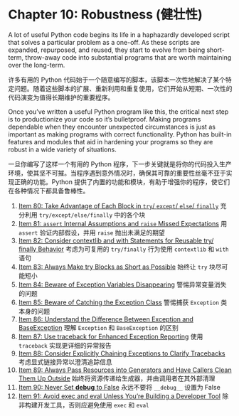 # Chapter 10: Robustness (健壮性)

A lot of useful Python code begins its life in a haphazardly developed script that solves a particular problem as a one-off. As these scripts are expanded, repurposed, and reused, they start to evolve from being short-term, throw-away code into substantial programs that are worth maintaining over the long-term.

许多有用的 Python 代码始于一个随意编写的脚本，该脚本一次性地解决了某个特定问题。随着这些脚本的扩展、重新利用和重复使用，它们开始从短期、一次性的代码演变为值得长期维护的重要程序。

Once you’ve written a useful Python program like this, the critical next step is to productionize your code so it’s bulletproof. Making programs dependable when they encounter unexpected circumstances is just as important as making programs with correct functionality. Python has built-in features and modules that aid in hardening your programs so they are robust in a wide variety of situations.

一旦你编写了这样一个有用的 Python 程序，下一步关键就是将你的代码投入生产环境，使其坚不可摧。当程序遇到意外情况时，确保其可靠的重要性丝毫不亚于实现正确的功能。Python 提供了内置的功能和模块，有助于增强你的程序，使它们在各种情况下都具备鲁棒性。

1. [Item 80: Take Advantage of Each Block in `try`/ `except`/ `else`/ `finally`](Chapter-10-Item-80.md) 充分利用 `try/except/else/finally` 中的各个块
2. [Item 81: `assert` Internal Assumptions and `raise` Missed Expectations](Chapter-10-Item-81.md) 用 `assert` 验证内部假设，并用 `raise` 抛出未满足的期望
3. [Item 82: Consider contextlib and with Statements for Reusable try/ finally Behavior](Chapter-10-Item-82.md) 考虑为可复用的 `try/finally` 行为使用 `contextlib` 和 `with` 语句
4. [Item 83: Always Make try Blocks as Short as Possible](Chapter-10-Item-83.md) 始终让 `try` 块尽可能短小
5. [Item 84: Beware of Exception Variables Disappearing](Chapter-10-Item-84.md) 警惕异常变量消失的问题
6. [Item 85: Beware of Catching the Exception Class](Chapter-10-Item-85.md) 警惕捕获 `Exception` 类本身的问题
7. [Item 86: Understand the Difference Between Exception and BaseException](Chapter-10-Item-86.md) 理解 `Exception` 和 `BaseException` 的区别
8. [Item 87: Use traceback for Enhanced Exception Reporting](Chapter-10-Item-87.md) 使用 `traceback` 实现更详细的异常报告
9. [Item 88: Consider Explicitly Chaining Exceptions to Clarify Tracebacks](Chapter-10-Item-88.md) 考虑显式链接异常以澄清追踪信息
10. [Item 89: Always Pass Resources into Generators and Have Callers Clean Them Up Outside](Chapter-10-Item-89.md) 始终将资源传递给生成器，并由调用者在其外部清理
11. [Item 90: Never Set __debug__ to False](Chapter-10-Item-90.md) 永远不要将 `__debug__` 设置为 False
12. [Item 91: Avoid exec and eval Unless You’re Building a Developer Tool](Chapter-10-Item-91.md) 除非构建开发工具，否则应避免使用 `exec` 和 `eval`